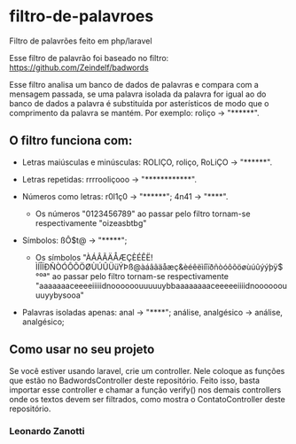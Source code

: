 # filtro-de-palavroes
Filtro de palavrões feito em php/laravel

Esse filtro de palavrão foi baseado no filtro: https://github.com/Zeindelf/badwords

Esse filtro analisa um banco de dados de palavras e compara com a mensagem passada, se uma palavra isolada da palavra for igual ao do banco de dados a palavra é substituída por asterísticos de modo que o comprimento da palavra se mantém. Por exemplo: roliço -> "\*\*\*\*\*\*".

## O filtro funciona com:
* Letras maiúsculas e minúsculas: ROLIÇO, roliço, RoLiÇO -> "\*\*\*\*\*\*".

* Letras repetidas: rrrrooliçooo -> "\*\*\*\*\*\*\*\*\*\*\*\*".

* Números como letras: r0l1ç0 -> "\*\*\*\*\*\*"; 4n41 -> "\*\*\*\*".
    * Os números "0123456789" ao passar pelo filtro tornam-se respectivamente "oizeasbtbg"

* Símbolos: ßÔ$t@ -> "\*\*\*\*\*";
    * Os símbolos 
        "ÀÁÂÃÄÅÆÇÈÉÊË!ÌÍÎÏÐÑÒÓÔÕÖØÙÚÛÜüÝÞß@àáâãäåæç&èéêëìíîïðñòóôõöøùúûýýþÿ$°ºª" ao passar pelo filtro tornam-se respectivamente "aaaaaaaceeeeiiiiidnoooooouuuuuybbaaaaaaaaceeeeeiiiidnoooooouuuyybysooa"

* Palavras isoladas apenas: anal -> "\*\*\*\*"; análise, analgésico -> análise, analgésico;

## Como usar no seu projeto
Se você estiver usando laravel, crie um controller. Nele coloque as funções que estão no BadwordsController deste repositório.
Feito isso, basta importar esse controller e chamar a função verify() nos demais controllers onde os textos devem ser filtrados, como mostra o ContatoController deste repositório.

### Leonardo Zanotti